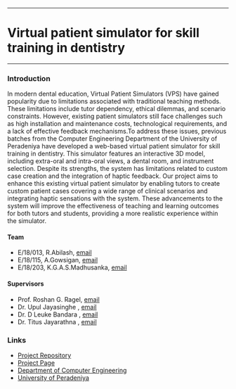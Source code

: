 ___
# Virtual patient simulator for skill training in dentistry
___
### Introduction
In modern dental education, Virtual Patient Simulators (VPS) have gained popularity due to limitations associated with traditional teaching methods. These limitations include tutor dependency, ethical dilemmas, and scenario constraints. However, existing patient simulators still face challenges such as high installation and maintenance costs, technological requirements, and a lack of effective feedback mechanisms.To address these issues, previous batches from the Computer Engineering Department of the University of Peradeniya have developed a web-based virtual patient simulator for skill training in dentistry. This simulator features an interactive 3D model, including extra-oral and intra-oral views, a dental room, and instrument selection. Despite its strengths, the system has limitations related to custom case creation and the integration of haptic feedback. Our project aims to enhance this existing virtual patient simulator by enabling tutors to create custom patient cases covering a wide range of clinical scenarios and integrating haptic sensations with the system. These advancements to the system will improve the effectiveness of teaching and learning outcomes for both tutors and students, providing a more realistic experience within the simulator.
 

#### Team

- E/18/013, R.Abilash, [email](mailto:e18013@eng.pdn.ac.lk)
- E/18/115, A.Gowsigan, [email](mailto:e18115@eng.pdn.ac.lk)
- E/18/203, K.G.A.S.Madhusanka, [email](mailto:e18203@eng.pdn.ac.lk)

#### Supervisors

- Prof. Roshan G. Ragel, [email](mailto:roshanr@eng.pdn.ac.lk)
- Dr. Upul Jayasinghe , [email](mailto:upuljm@eng.pdn.ac.lk)
- Dr. D Leuke Bandara , [email](mailto:dhanulb@dental.pdn.ac.lk)
- Dr. Titus Jayarathna , [email](mailto:titus@eng.pdn.ac.lk)

### Links

- [Project Repository](https://github.com/cepdnaclk/e18-4yp-Virtual-Patient-Simulator-for-Skill-Training-in-Dentistry)
- [Project Page](https://cepdnaclk.github.io/e18-4yp-Virtual-Patient-Simulator-for-Skill-Training-in-Dentistry)
- [Department of Computer Engineering](http://www.ce.pdn.ac.lk/)
- [University of Peradeniya](https://eng.pdn.ac.lk/)
